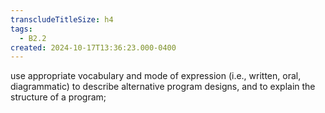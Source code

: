 ```yaml
---
transcludeTitleSize: h4
tags:
  - B2.2
created: 2024-10-17T13:36:23.000-0400
---
```

use appropriate vocabulary and mode of expression (i.e., written, oral, diagrammatic) to describe alternative program designs, and to explain the structure of a program;